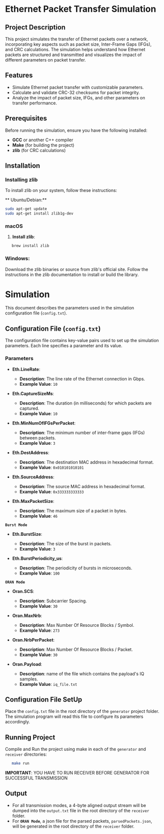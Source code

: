 # Ethernet Packet Transfer Simulation

## Project Description

This project simulates the transfer of Ethernet packets over a network, incorporating key aspects such as packet size, Inter-Frame Gaps (IFGs), and CRC calculations. The simulation helps understand how Ethernet packets are structured and transmitted and visualizes the impact of different parameters on packet transfer.

## Features

- Simulate Ethernet packet transfer with customizable parameters.
- Calculate and validate CRC-32 checksums for packet integrity.
- Analyze the impact of packet size, IFGs, and other parameters on transfer performance.

## Prerequisites

Before running the simulation, ensure you have the following installed:

- **GCC** or another C++ compiler
- **Make** (for building the project)
- **zlib** (for CRC calculations)

## Installation

### Installing zlib

To install zlib on your system, follow these instructions:

** Ubuntu/Debian:**

```bash
sudo apt-get update
sudo apt-get install zlib1g-dev
```

### macOS

1. **Install zlib**:  
```bash
   brew install zlib
```
### Windows:

Download the zlib binaries or source from zlib's official site.
Follow the instructions in the zlib documentation to install or build the library.

# Simulation

This document describes the parameters used in the simulation configuration file (`config.txt`).

## Configuration File (`config.txt`)

The configuration file contains key-value pairs used to set up the simulation parameters. Each line specifies a parameter and its value.

### Parameters

- **Eth.LineRate**: 
  - **Description**: The line rate of the Ethernet connection in Gbps.
  - **Example Value**: `10`

- **Eth.CaptureSizeMs**: 
  - **Description**: The duration (in milliseconds) for which packets are captured.
  - **Example Value**: `10`

- **Eth.MinNumOfIFGsPerPacket**: 
  - **Description**: The minimum number of inter-frame gaps (IFGs) between packets.
  - **Example Value**: `3`

- **Eth.DestAddress**: 
  - **Description**: The destination MAC address in hexadecimal format.
  - **Example Value**: `0x010101010101`

- **Eth.SourceAddress**: 
  - **Description**: The source MAC address in hexadecimal format.
  - **Example Value**: `0x333333333333`

- **Eth.MaxPacketSize**: 
  - **Description**: The maximum size of a packet in bytes.
  - **Example Value**: `46`
    
**`Burst Mode`**

- **Eth.BurstSize**: 
  - **Description**: The size of the burst in packets.
  - **Example Value**: `3`

- **Eth.BurstPeriodicity_us**: 
  - **Description**: The periodicity of bursts in microseconds.
  - **Example Value**: `100`
 
  

**`ORAN Mode`**

- **Oran.SCS**: 
  - **Description**: Subcarrier Spacing.
  - **Example Value**: `30`

- **Oran.MaxNrb**: 
  - **Description**: Max Number Of Resource Blocks / Symbol.
  - **Example Value**: `273`
 
- **Oran.NrbPerPacket**: 
  - **Description**: Max Number Of Resource Blocks / Packet.
  - **Example Value**: `30`

- **Oran.Payload**: 
  - **Description**: name of the file which contains the payload's IQ samples.
  - **Example Value**: `iq_file.txt`

## Configuration File SetUp
Place the `config.txt` file in the root directory of the `generator` project folder. The simulation program will read this file to configure its parameters accordingly.

## Running Project
Compile and Run the project using make in each of the `generator` and `receiver` directories:
```bash
   make run
```
 **IMPORTANT**: YOU HAVE TO RUN RECEIVER BEFORE GENERATOR FOR SUCCESSFUL TRANSMISSION

## Output
- For all transmission modes, a 4-byte aligned output stream will be dumped into the `output.txt` file in the root directory of the `receiver` folder.
- For **`ORAN Mode`**, a json file for the parsed packets, `parsedPackets.json`, will be generated in the root directory of the `receiver` folder.

